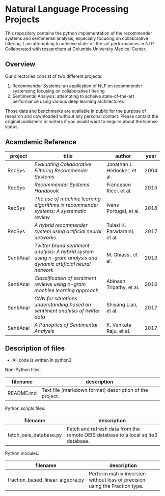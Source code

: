 Natural Language Processing Projects
==========

This repository contains the python implementation of the recommender systems and sentimental analysis, especially focusing on collaborative filtering.
I am attempting to achieve state-of-the-art performances in NLP Collaborated with researchers at Columbia University Medical Center.

Overview
--------

Our directories consist of two different projects:

1. Recommender Systems: an application of NLP on recommender systemsing focusing on collaborative filtering
2. Sentimental Analysis: attempting to acheive state-of-the-art performance using various deep learning architectures

Those data and benchmarks are available in public for the purpose of research and downloaded without any personal contact. Please contact the original publishers or writers if you would want to enquire about the license status. 

Acamdemic Reference
------------

project | title                                                 |  author                             |        year
--------|-------------------------------------------------------|-------------------------------------|-----------------
RecSys  | *Evaluating Collaborative Filtering Recommender Systems* | Jonathan L. Herlocker, et al. | 2004
RecSys  | *Recommender Systems Handbook* | Francesco Ricci, et al. | 2015
RecSys  | *The use of machine learning algorithms in recommender systems: A systematic review* | Ivens Portugal, et al. | 2018
RecSys  | *A hybrid recommender system using artificial neural networks* | Tulasi K. Paradarami, et al. | 2017
SentiAnal  | *Twitter brand sentiment analysis: A hybrid system using n-gram analysis and dynamic artificial neural network* | M. Ghiassi, et al. | 2013
SentiAnal  | *Classification of sentiment reviews using n-gram machine learning approach* | Abinash Tripathy, et al. | 2016
SentiAnal  | *CNN for situations understanding based on sentiment analysis of twitter data* | Shiyang Liao, et al. | 2017
SentiAnal  | *A Panoptics of Sentimental Analysis* | K. Venkata Raju, et al. | 2017

Description of files
--------------------

- All code is written in python3

Non-Python files:

filename                          |  description
----------------------------------|------------------------------------------------------------------------------------
README.md                         |  Text file (markdown format) description of the project.

Python scripts files:

filename                          |  description
----------------------------------|------------------------------------------------------------------------------------
fetch_oeis_database.py            |  Fetch and refresh data from the remote OEIS database to a local sqlite3 database.

Python modules:

filename                          |  description
----------------------------------|------------------------------------------------------------------------------------
fraction_based_linear_algebra.py  |  Perform matrix inversion without loss of precision using the Fraction type.


